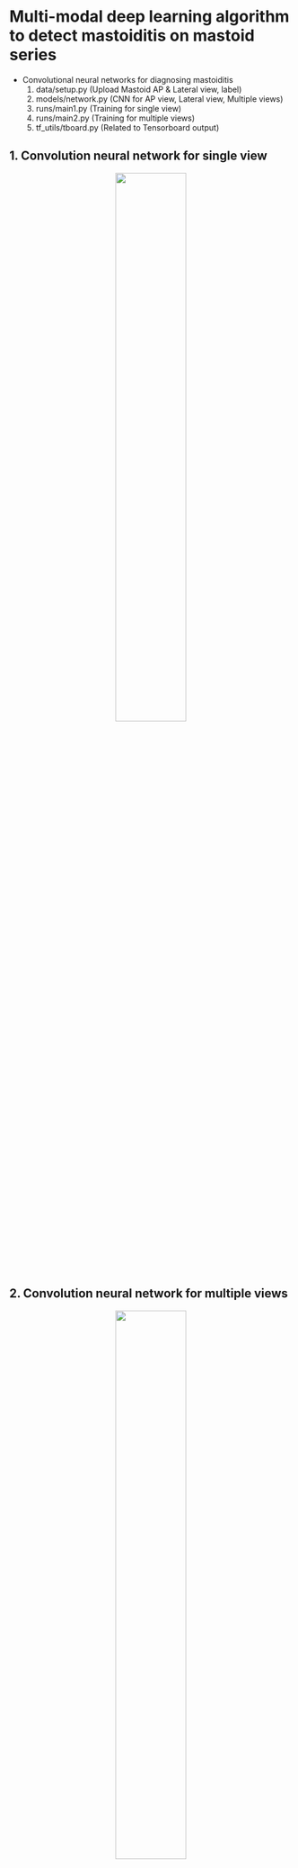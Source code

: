 # Multi-modal deep learning algorithm to detect mastoiditis on mastoid series
 - Convolutional neural networks for diagnosing mastoiditis
   1. data/setup.py   (Upload Mastoid AP & Lateral view, label)
   2. models/network.py   (CNN for AP view, Lateral view, Multiple views)
   3. runs/main1.py   (Training for single view)
   4. runs/main2.py   (Training for multiple views)
   5. tf_utils/tboard.py   (Related to Tensorboard output)
   
## 1. Convolution neural network for single view
   <p align="center">
      <img src="https://user-images.githubusercontent.com/49828672/102782145-31a9a680-43dc-11eb-9ca8-250bcde9bc9c.png" width=50% height=50% img align="center"> 
   </p>

## 2. Convolution neural network for multiple views
   <p align="center">
      <img src="https://user-images.githubusercontent.com/49828672/102782148-32dad380-43dc-11eb-88e6-5765c9558625.png" width=50% height=50% img align="center"> 
   </p>

## 3. Class activation mapping for detecting mastoiditis
   <p align="center">
      <img src="https://user-images.githubusercontent.com/49828672/102781780-97496300-43db-11eb-816b-4304d0beec81.png" width=50% height=50% img align="center"> 
   </p>



##### Reference: Lee, K., Ryoo, I., Choi, D., Sunwoo, L., You, S., & Jung, H.I. (2020). Performance of deep learning to detect mastoiditis using multiple conventional radiographs of mastoid. PLoS ONE, 15.

